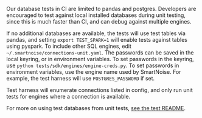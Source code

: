 Our database tests in CI are limited to pandas and postgres.  Developers are encouraged to test against local installed databases during unit testing, since this is much faster than CI, and can debug against multiple engines.

If no additional databases are available, the tests will use test tables via pandas, and setting `export TEST_SPARK=1` will enable tests against tables using pyspark.  To include other SQL engines, edit `~/.smartnoise/connections-unit.yaml`.  The passwords can be saved in the local keyring, or in environment variables.  To set passwords in the keyring, use `python tests/sdk/engines/engine-creds.py`.  To set passwords in environment variables, use the engine name used by SmartNoise.  For example, the test harness will use `POSTGRES_PASSWORD` if set.

Test harness will enumerate connections listed in config,
and only run unit tests for engines where a connection is
available.

For more on using test databases from unit tests, [see the test README](../../README.md).